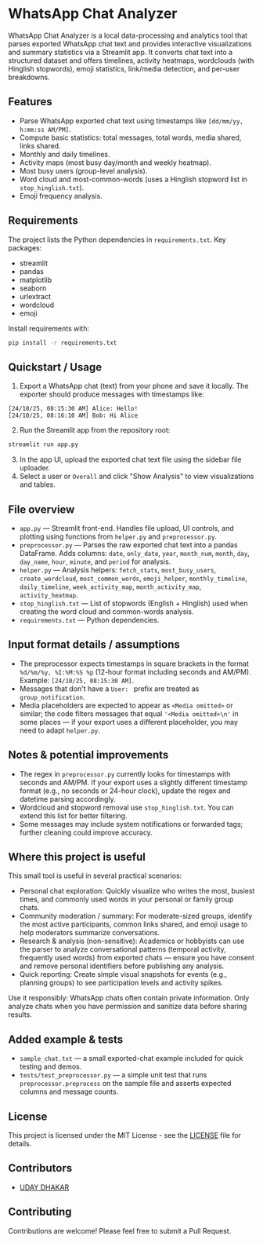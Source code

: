 # WhatsApp Chat Analyzer

WhatsApp Chat Analyzer is a local data-processing and analytics tool that parses exported WhatsApp chat text and provides interactive visualizations and summary statistics via a Streamlit app. It converts chat text into a structured dataset and offers timelines, activity heatmaps, wordclouds (with Hinglish stopwords), emoji statistics, link/media detection, and per-user breakdowns.

## Features
- Parse WhatsApp exported chat text using timestamps like `[dd/mm/yy, h:mm:ss AM/PM]`.
- Compute basic statistics: total messages, total words, media shared, links shared.
- Monthly and daily timelines.
- Activity maps (most busy day/month and weekly heatmap).
- Most busy users (group-level analysis).
- Word cloud and most-common-words (uses a Hinglish stopword list in `stop_hinglish.txt`).
- Emoji frequency analysis.

## Requirements
The project lists the Python dependencies in `requirements.txt`. Key packages:

- streamlit
- pandas
- matplotlib
- seaborn
- urlextract
- wordcloud
- emoji

Install requirements with:

```bash
pip install -r requirements.txt
```

## Quickstart / Usage
1. Export a WhatsApp chat (text) from your phone and save it locally. The exporter should produce messages with timestamps like:

```
[24/10/25, 08:15:30 AM] Alice: Hello!
[24/10/25, 08:16:10 AM] Bob: Hi Alice
```

2. Run the Streamlit app from the repository root:

```bash
streamlit run app.py
```

3. In the app UI, upload the exported chat text file using the sidebar file uploader.
4. Select a user or `Overall` and click "Show Analysis" to view visualizations and tables.

## File overview
- `app.py` — Streamlit front-end. Handles file upload, UI controls, and plotting using functions from `helper.py` and `preprocessor.py`.
- `preprocessor.py` — Parses the raw exported chat text into a pandas DataFrame. Adds columns: `date`, `only_date`, `year`, `month_num`, `month`, `day`, `day_name`, `hour`, `minute`, and `period` for analysis.
- `helper.py` — Analysis helpers: `fetch_stats`, `most_busy_users`, `create_wordcloud`, `most_common_words`, `emoji_helper`, `monthly_timeline`, `daily_timeline`, `week_activity_map`, `month_activity_map`, `activity_heatmap`.
- `stop_hinglish.txt` — List of stopwords (English + Hinglish) used when creating the word cloud and common-words analysis.
- `requirements.txt` — Python dependencies.

## Input format details / assumptions
- The preprocessor expects timestamps in square brackets in the format `%d/%m/%y, %I:%M:%S %p` (12-hour format including seconds and AM/PM). Example: `[24/10/25, 08:15:30 AM]`.
- Messages that don't have a `User: ` prefix are treated as `group_notification`.
- Media placeholders are expected to appear as `<Media omitted>` or similar; the code filters messages that equal `'<Media omitted>\n'` in some places — if your export uses a different placeholder, you may need to adapt `helper.py`.

## Notes & potential improvements
- The regex in `preprocessor.py` currently looks for timestamps with seconds and AM/PM. If your export uses a slightly different timestamp format (e.g., no seconds or 24-hour clock), update the regex and datetime parsing accordingly.
- Wordcloud and stopword removal use `stop_hinglish.txt`. You can extend this list for better filtering.
- Some messages may include system notifications or forwarded tags; further cleaning could improve accuracy.

## Where this project is useful
This small tool is useful in several practical scenarios:

- Personal chat exploration: Quickly visualize who writes the most, busiest times, and commonly used words in your personal or family group chats.
- Community moderation / summary: For moderate-sized groups, identify the most active participants, common links shared, and emoji usage to help moderators summarize conversations.
- Research & analysis (non-sensitive): Academics or hobbyists can use the parser to analyze conversational patterns (temporal activity, frequently used words) from exported chats — ensure you have consent and remove personal identifiers before publishing any analysis.
- Quick reporting: Create simple visual snapshots for events (e.g., planning groups) to see participation levels and activity spikes.

Use it responsibly: WhatsApp chats often contain private information. Only analyze chats when you have permission and sanitize data before sharing results.

## Added example & tests
- `sample_chat.txt` — a small exported-chat example included for quick testing and demos.
- `tests/test_preprocessor.py` — a simple unit test that runs `preprocessor.preprocess` on the sample file and asserts expected columns and message counts.

##  License

This project is licensed under the MIT License - see the [LICENSE](LICENSE) file for details.

##  Contributors

- [UDAY DHAKAR](https://github.com/uday-iiitian)

##  Contributing

Contributions are welcome! Please feel free to submit a Pull Request.
